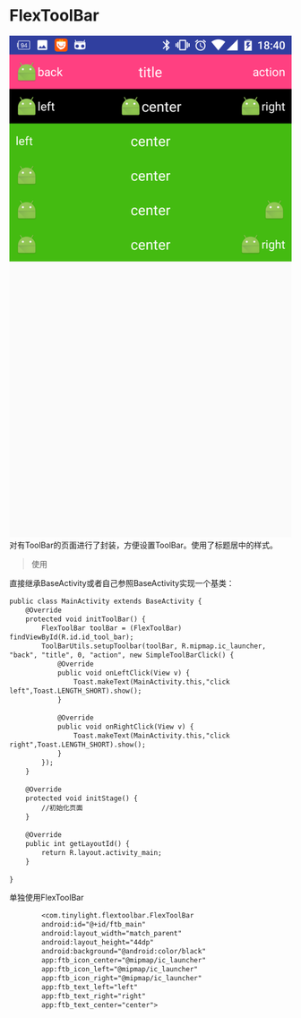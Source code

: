 # FlexToolBar
![image](https://github.com/tinybright/FlexToolBar/blob/master/sample.png?raw=false)
对有ToolBar的页面进行了封装，方便设置ToolBar。使用了标题居中的样式。

  >使用

直接继承BaseActivity或者自己参照BaseActivity实现一个基类：

    public class MainActivity extends BaseActivity {
        @Override
        protected void initToolBar() {
            FlexToolBar toolBar = (FlexToolBar) findViewById(R.id.id_tool_bar);
            ToolBarUtils.setupToolbar(toolBar, R.mipmap.ic_launcher, "back", "title", 0, "action", new SimpleToolBarClick() {
                @Override
                public void onLeftClick(View v) {
                    Toast.makeText(MainActivity.this,"click left",Toast.LENGTH_SHORT).show();
                }
    
                @Override
                public void onRightClick(View v) {
                    Toast.makeText(MainActivity.this,"click right",Toast.LENGTH_SHORT).show();
                }
            });
        }
    
        @Override
        protected void initStage() {
            //初始化页面
        }
    
        @Override
        public int getLayoutId() {
            return R.layout.activity_main;
        }
    
    }
单独使用FlexToolBar
    
            <com.tinylight.flextoolbar.FlexToolBar
            android:id="@+id/ftb_main"
            android:layout_width="match_parent"
            android:layout_height="44dp"
            android:background="@android:color/black"
            app:ftb_icon_center="@mipmap/ic_launcher"
            app:ftb_icon_left="@mipmap/ic_launcher"
            app:ftb_icon_right="@mipmap/ic_launcher"
            app:ftb_text_left="left"
            app:ftb_text_right="right"
            app:ftb_text_center="center">
